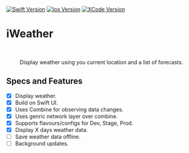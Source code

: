 [![Swift Version][swift-image]][swift-url]
[![Ios Version][ios-version]][swift-url]
[![XCode Version][xcode-version]][swift-url]


# iWeather
<br />
<p align="center">
  Display weather using you current location and a list of forecasts.
</p>

## Specs and Features

- [x] Display weather.
- [x] Build on Swift UI.
- [x] Uses Combine for observing data changes.
- [x] Uses genric network layer over combine.
- [x] Supports flavours/configs for Dev, Stage, Prod.
- [x] Display X days weather data.
- [ ] Save weather data offline.
- [ ] Background updates.

[swift-image]:https://img.shields.io/badge/swift-5.0-green.svg
[swift-url]: https://swift.org/
[ios-version]:https://img.shields.io/badge/iOS-15.0-red.svg
[xcode-version]:https://img.shields.io/badge/XCode-13.0-yellow.svg
